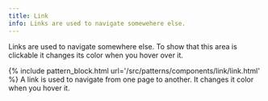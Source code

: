 ```yaml
---
title: Link
info: Links are used to navigate somewehere else.
---
```


Links are used to navigate somewhere else. To show that this area is clickable it changes its color when you hover over it.

{% include pattern_block.html url='/src/patterns/components/link/link.html' %}
A link is used to navigate from one page to another. It changes it color when you hover it.